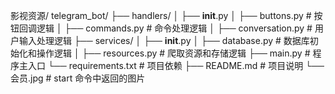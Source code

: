 影视资源/
telegram_bot/
├── handlers/
│   ├── __init__.py
│   ├── buttons.py          # 按钮回调逻辑
│   ├── commands.py         # 命令处理逻辑
│   ├── conversation.py     # 用户输入处理逻辑
├── services/
│   ├── __init__.py
│   ├── database.py         # 数据库初始化和操作逻辑
│   ├── resources.py        # 爬取资源和存储逻辑
├── main.py                 # 程序主入口
└── requirements.txt        # 项目依赖
├── README.md                  # 项目说明
└── 会员.jpg                   # start 命令中返回的图片
